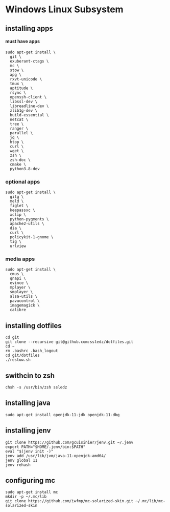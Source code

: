 Windows Linux Subsystem
=======================

## installing apps

#### must have apps
```
sudo apt-get install \ 
  git \
  exuberant-ctags \
  mc \
  stow \
  apg \
  rxvt-unicode \ 
  tmux \
  aptitude \
  rsync \
  openssh-client \
  libssl-dev \
  libreadline-dev \
  zlib1g-dev \
  build-essential \
  netcat \
  tree \
  ranger \
  parallel \
  jq \
  htop \
  curl \
  wget \
  zsh \
  zsh-doc \
  cmake \
  python3.8-dev
```

### optional apps
```
sudo apt-get install \ 
  gitg \
  meld \
  figlet \
  keepassxc \
  xclip \
  python-pygments \
  apache2-utils \
  dia \
  curl \
  policykit-1-gnome \
  tig \
  urlview 

```

### media apps
```
sudo apt-get install \
  cmus \
  qnapi \
  evince \
  mplayer \
  smplayer \
  alsa-utils \
  pavucontrol \
  imagemagick \
  calibre
```

## installing dotfiles
```
cd git
git clone --recursive git@github.com:ssledz/dotfiles.git
cd ~
rm .bashrc .bash_logout
cd git/dotfiles
./restow.sh
```

## swithcin to zsh
```
chsh -s /usr/bin/zsh ssledz
```

## installing java
```
sudo apt-get install openjdk-11-jdk openjdk-11-dbg
```

## installing jenv
```
git clone https://github.com/gcuisinier/jenv.git ~/.jenv
export PATH="$HOME/.jenv/bin:$PATH"
eval "$(jenv init -)"
jenv add /usr/lib/jvm/java-11-openjdk-amd64/
jenv global 11
jenv rehash
```

## configuring mc
```
sudo apt-get install mc
mkdir -p ~/.mc/lib
git clone https://github.com/iwfmp/mc-solarized-skin.git ~/.mc/lib/mc-solarized-skin
```
